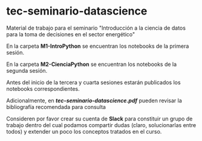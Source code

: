 # tec-seminario-datascience
Material de trabajo para el seminario "Introducción a la ciencia de datos para la toma de decisiones en el sector energético"

En la carpeta **M1-IntroPython** se encuentran los notebooks de la primera sesión.

En la carpeta **M2-CienciaPython** se encuentran los notebooks de la segunda sesión.

Antes del inicio de la tercera y cuarta sesiones estarán publicados los notebooks correspondientes.

Adicionalmente, en _**tec-seminario-datascience.pdf**_ pueden revisar la bibliografía recomendada para consulta

Consideren por favor crear su cuenta de **Slack** para constituir un grupo de trabajo dentro del cual podamos compartir dudas (claro, solucionarlas entre todos) y extender un poco los conceptos tratados en el curso.
